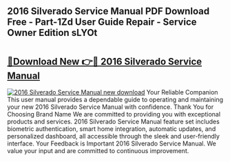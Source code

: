 ## 2016 Silverado Service Manual PDF Download Free - Part-1Zd User Guide Repair - Service Owner Edition sLYOt

# <h2><a href="http://bc10556.oget.top/?id=2016+Silverado+Service+Manual">🔗Download New 👉🔴 2016 Silverado Service Manual</a></h2>

[![2016 Silverado Service Manual new download](https://i.imgur.com/5g1atiW.png)](http://bc10556.oget.top/?id=2016+Silverado+Service+Manual)
Your Reliable Companion This user manual provides a dependable guide to operating and maintaining your new 2016 Silverado Service Manual with confidence. Thank You for Choosing Brand Name We are committed to providing you with exceptional products and services. 2016 Silverado Service Manual feature set includes biometric authentication, smart home integration, automatic updates, and personalized dashboard, all accessible through the sleek and user-friendly interface. Your Feedback is Important 2016 Silverado Service Manual. We value your input and are committed to continuous improvement.
